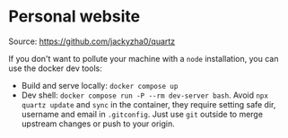 # Personal website

Source: <https://github.com/jackyzha0/quartz>

If you don't want to pollute your machine with a `node` installation, you can use the docker dev tools:

- Build and serve locally: `docker compose up`
- Dev shell: `docker compose run -P --rm dev-server bash`. Avoid `npx quartz update` and `sync` in the container, they require setting safe dir, username and email in `.gitconfig`. Just use `git` outside to merge upstream changes or push to your origin.
